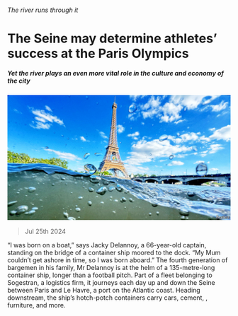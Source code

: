 ###### The river runs through it

# The Seine may determine athletes’ success at the Paris Olympics 

##### Yet the river plays an even more vital role in the culture and economy of the city 

![image](images/20240727_CUP002.jpg) 

> Jul 25th 2024 

“I was born on a boat,” says Jacky Delannoy, a 66-year-old captain, standing on the bridge of a container ship moored to the  dock. “My Mum couldn’t get ashore in time, so I was born aboard.” The fourth generation of bargemen in his family, Mr Delannoy is at the helm of a 135-metre-long container ship, longer than a football pitch. Part of a fleet belonging to Sogestran, a logistics firm, it journeys each day up and down the Seine between Paris and Le Havre, a port on the Atlantic coast. Heading downstream, the ship’s hotch-potch containers carry cars, cement, , furniture,  and more.

